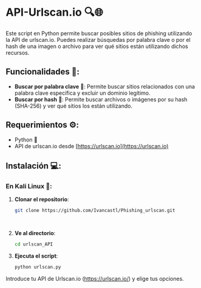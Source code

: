 # API-Urlscan.io 🔍🌐

Este script en Python permite buscar posibles sitios de phishing utilizando la API de urlscan.io. Puedes realizar búsquedas por palabra clave o por el hash de una imagen o archivo para ver qué sitios están utilizando dichos recursos.

## Funcionalidades 🚀:
- **Buscar por palabra clave** 🔑: Permite buscar sitios relacionados con una palabra clave específica y excluir un dominio legítimo.
- **Buscar por hash** 🔐: Permite buscar archivos o imágenes por su hash (SHA-256) y ver qué sitios los están utilizando.

## Requerimientos ⚙️:
- Python 🐍
- API de urlscan.io desde [https://urlscan.io](https://urlscan.io)

## Instalación 💻:

### En Kali Linux 🐧:

1. **Clonar el repositorio**:
   ```bash
   git clone https://github.com/Ivancastl/Phishing_urlscan.git

  
2. **Ve al directorio**:
   ```bash
   cd urlscan_API

3. **Ejecuta el script**:
   ```bash
   python urlscan.py

Introduce tu API de Urlscan.io (https://urlscan.io/) y elige tus opciones.
